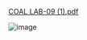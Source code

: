 [COAL LAB-09 (1).pdf](https://github.com/user-attachments/files/20085608/COAL.LAB-09.1.pdf)


![image](https://github.com/user-attachments/assets/7b852efe-6c1e-4d58-9a96-74eac82176d2)

